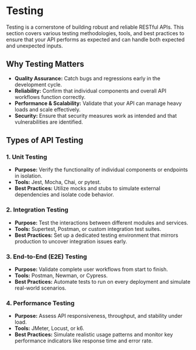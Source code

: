 # Testing

Testing is a cornerstone of building robust and reliable RESTful APIs. This section covers various testing methodologies, tools, and best practices to ensure that your API performs as expected and can handle both expected and unexpected inputs.

## Why Testing Matters

- **Quality Assurance:** Catch bugs and regressions early in the development cycle.
- **Reliability:** Confirm that individual components and overall API workflows function correctly.
- **Performance & Scalability:** Validate that your API can manage heavy loads and scale effectively.
- **Security:** Ensure that security measures work as intended and that vulnerabilities are identified.

## Types of API Testing

### 1. Unit Testing
- **Purpose:** Verify the functionality of individual components or endpoints in isolation.
- **Tools:** Jest, Mocha, Chai, or pytest.
- **Best Practices:** Utilize mocks and stubs to simulate external dependencies and isolate code behavior.

### 2. Integration Testing
- **Purpose:** Test the interactions between different modules and services.
- **Tools:** Supertest, Postman, or custom integration test suites.
- **Best Practices:** Set up a dedicated testing environment that mirrors production to uncover integration issues early.

### 3. End-to-End (E2E) Testing
- **Purpose:** Validate complete user workflows from start to finish.
- **Tools:** Postman, Newman, or Cypress.
- **Best Practices:** Automate tests to run on every deployment and simulate real-world scenarios.

### 4. Performance Testing
- **Purpose:** Assess API responsiveness, throughput, and stability under load.
- **Tools:** JMeter, Locust, or k6.
- **Best Practices:** Simulate realistic usage patterns and monitor key performance indicators like response time and error rate.

